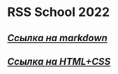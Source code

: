 
# RSS School 2022

## *[Ссылка на markdown](https://marumaru1.github.io/rsschool-cv/cv)*
## *[Ссылка на HTML+CSS](https://marumaru1.github.io/rsschool-cv/)*
